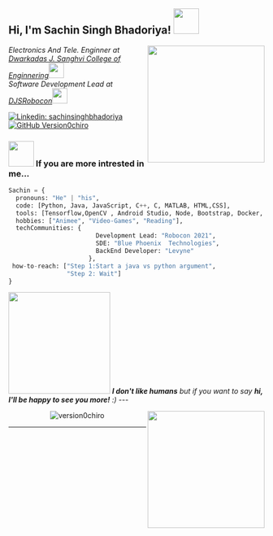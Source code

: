 <h2> Hi, I'm Sachin Singh Bhadoriya! <img src="https://media.giphy.com/media/l1JJ7hRzqWBQ7dKys7/giphy.gif" width="50"></h2>
<img align='right' src="https://i.pinimg.com/originals/c1/3e/7f/c13e7f371b14f93e91808200631b8a81.gif" width="230">
<p><em>Electronics And Tele.  Enginner at <a href="http://djsce.ac.in/">Dwarkadas J. Sanghvi College of Enginnering</a><img src="https://media.giphy.com/media/YS1oEkcJAcq1q/giphy.gif" width="30"></br>
Software Development Lead at <a href="https://www.linkedin.com/company/djs-robocon-robotics-team-djsce/">DJSRobocon</a><img src="https://media.giphy.com/media/SwRilQkg9hpeM/giphy.gif" width="30"> 
</em></p>


[![Linkedin: sachinsinghbhadoriya](https://img.shields.io/badge/-sachinsinghbhadoriya-blue?style=flat-square&logo=Linkedin&logoColor=white&link=https://www.linkedin.com/sachin-singh-bhadoriya-46b18219a/)](https://www.linkedin.com/in/sachin-singh-bhadoriya-46b18219a/)
[![GitHub Version0chiro](https://img.shields.io/github/followers/version0chiro?label=follow&style=social)](https://github.com/version0chiro)


### <img src="https://media.giphy.com/media/9KCPkAcRqU9j2/giphy.gif" width="50"> If you are more intrested in me...  

```python
Sachin = {
  pronouns: "He" | "his",
  code: [Python, Java, JavaScript, C++, C, MATLAB, HTML,CSS],
  tools: [Tensorflow,OpenCV , Android Studio, Node, Bootstrap, Docker, React, Flask],
  hobbies: ["Animee", "Video-Games", "Reading"],
  techCommunities: {
                        Development Lead: "Robocon 2021",
                        SDE: "Blue Phoenix  Technologies",
                        BackEnd Developer: "Levyne"
                      },
 how-to-reach: ["Step 1:Start a java vs python argument",
                "Step 2: Wait"]
}
```

<img src="https://media.giphy.com/media/21PccxrfPVOV1lhBAQ/giphy.gif" width="200"> 
<em><b>I don't like humans</b> but if you want to say <b>hi, I'll be happy to see you more!</b> :)</em>
---
<p align="center"> <img src="https://github-readme-stats.vercel.app/api?username=version0chiro&show_icons=true&theme=gotham" alt="version0chiro" />

<img align='right' src="https://media.giphy.com/media/6IkjQmpaRwIabJ2G3C/giphy.gif" width="230">



---
